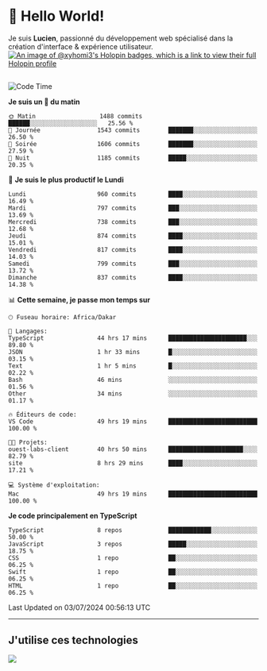 # 👋 Hello World!

Je suis **Lucien**, passionné du développement web spécialisé dans la création d'interface & expérience utilisateur.
[![An image of @xyhomi3's Holopin badges, which is a link to view their full Holopin profile](https://holopin.me/xyhomi3)](https://holopin.io/@xyhomi3)

##

<!--START_SECTION:waka-->
![Code Time](http://img.shields.io/badge/Code%20Time-1%2C497%20hrs%2029%20mins-blue)

**Je suis un 🐤 du matin** 

```text
🌞 Matin                  1488 commits        ██████░░░░░░░░░░░░░░░░░░░   25.56 % 
🌆 Journée                1543 commits        ███████░░░░░░░░░░░░░░░░░░   26.50 % 
🌃 Soirée                 1606 commits        ███████░░░░░░░░░░░░░░░░░░   27.59 % 
🌙 Nuit                   1185 commits        █████░░░░░░░░░░░░░░░░░░░░   20.35 % 
```
📅 **Je suis le plus productif le Lundi** 

```text
Lundi                    960 commits         ████░░░░░░░░░░░░░░░░░░░░░   16.49 % 
Mardi                    797 commits         ███░░░░░░░░░░░░░░░░░░░░░░   13.69 % 
Mercredi                 738 commits         ███░░░░░░░░░░░░░░░░░░░░░░   12.68 % 
Jeudi                    874 commits         ████░░░░░░░░░░░░░░░░░░░░░   15.01 % 
Vendredi                 817 commits         ████░░░░░░░░░░░░░░░░░░░░░   14.03 % 
Samedi                   799 commits         ███░░░░░░░░░░░░░░░░░░░░░░   13.72 % 
Dimanche                 837 commits         ████░░░░░░░░░░░░░░░░░░░░░   14.38 % 
```


📊 **Cette semaine, je passe mon temps sur** 

```text
🕑︎ Fuseau horaire: Africa/Dakar

💬 Langages: 
TypeScript               44 hrs 17 mins      ██████████████████████░░░   89.80 % 
JSON                     1 hr 33 mins        █░░░░░░░░░░░░░░░░░░░░░░░░   03.15 % 
Text                     1 hr 5 mins         █░░░░░░░░░░░░░░░░░░░░░░░░   02.22 % 
Bash                     46 mins             ░░░░░░░░░░░░░░░░░░░░░░░░░   01.56 % 
Other                    34 mins             ░░░░░░░░░░░░░░░░░░░░░░░░░   01.17 % 

🔥 Éditeurs de code: 
VS Code                  49 hrs 19 mins      █████████████████████████   100.00 % 

🐱‍💻 Projets: 
ouest-labs-client        40 hrs 50 mins      █████████████████████░░░░   82.79 % 
site                     8 hrs 29 mins       ████░░░░░░░░░░░░░░░░░░░░░   17.21 % 

💻 Système d'exploitation: 
Mac                      49 hrs 19 mins      █████████████████████████   100.00 % 
```

**Je code principalement en TypeScript** 

```text
TypeScript               8 repos             ████████████░░░░░░░░░░░░░   50.00 % 
JavaScript               3 repos             █████░░░░░░░░░░░░░░░░░░░░   18.75 % 
CSS                      1 repo              ██░░░░░░░░░░░░░░░░░░░░░░░   06.25 % 
Swift                    1 repo              ██░░░░░░░░░░░░░░░░░░░░░░░   06.25 % 
HTML                     1 repo              ██░░░░░░░░░░░░░░░░░░░░░░░   06.25 % 
```




 Last Updated on 03/07/2024 00:56:13 UTC
<!--END_SECTION:waka-->
---

## J'utilise ces technologies

<p align="left">
  <a href="https://skillicons.dev">
    <img src="https://skillicons.dev/icons?i=ts,js,md,scss,tailwind,react,docker,express,astro,vite,nextjs,vercel,figma,ableton" />
  </a>
</p>

